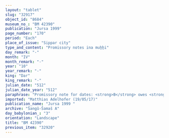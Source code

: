 ```yaml
---
layout: "tablet"
slug: "32917"
object_id: "8684"
museum_no_: "BM 42390"
publication: "Jursa 1999"
page_number: "170"
period: "Each"
place_of_issue: "Sippar city"
type_and_content: "Promissory notes ina muẖẖi"
day_remark: "-"
month: "IV"
month_remark: "-"
year: "10"
year_remark: "-"
king: "Dar"
king_remark: "-"
julian_date: "512"
julian_date_year: "512"
paraphrase: "Promissory note for dates: <strong>B</strong> owes <strong>A</strong> 12+ kor (2160+ l) of dates. He is to pay in Arahsamna (VIII) at the storage place (<em>haṣāru</em>) in Til-gubbi, according to the measure (<em>ma&scaron;īhu</em>) of 1 <em>pānu</em>. <strong>C</strong> vouches for the payment. 3 witnesses and the scribe: Uballissu-Marduk/Nergal-zēru-ibni//&Scaron;ang&ucirc;-&Scaron;ama&scaron;.<br /> &nbsp;<br /> <strong>A</strong>&nbsp;= &Scaron;ama&scaron;-ēṭir/Nab&ucirc;-nāṣir//Basia; <strong>B</strong> = Bēl-rēmanni/Mu&scaron;eb&scaron;i-Marduk//&Scaron;ang&ucirc;-&Scaron;ama&scaron;; <strong>C</strong>&nbsp;= Rēmūt-ilī/Silim-Bēl<br /> &nbsp;"
imported: "Matthias Adelhofer (19/05/17)"
publication_name: "Jursa 1999 "
archive: "Šangû-Šamaš A"
day_babylonian_: "3"
orientation: "Landscape"
title: "BM 42390"
previous_item: "32920"
---
```

